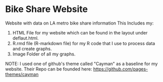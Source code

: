 # Bike Share Website
Website with data on LA metro bike share information
This Includes my:
1. HTML File for my website which can be found in the layout under deflaut.html. 
2. R.rmd file (R-markdown file) for my R code that I use to process data and create graphs.
3. Image Folder of all my graphs. 

NOTE: I used one of github's theme called "Cayman" as a baseline for my website.
Their Repo can be founded here: https://github.com/pages-themes/cayman 

